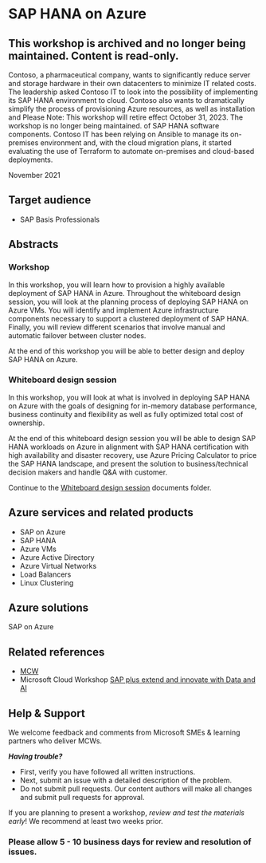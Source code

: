 # SAP HANA on Azure 
## This workshop is archived and no longer being maintained. Content is read-only.

Contoso, a pharmaceutical company, wants to significantly reduce server and storage hardware in their own datacenters to minimize IT related costs. The leadership asked Contoso IT to look into the possibility of implementing its SAP HANA environment to cloud. Contoso also wants to dramatically simplify the process of provisioning Azure resources, as well as installation and Please Note: This workshop will retire effect October 31, 2023. The workshop is no longer being maintained. of SAP HANA software components. Contoso IT has been relying on Ansible to manage its on-premises environment and, with the cloud migration plans, it started evaluating the use of Terraform to automate on-premises and cloud-based deployments.

November 2021

## Target audience

- SAP Basis Professionals

## Abstracts

### Workshop

In this workshop, you will learn how to provision a highly available deployment of SAP HANA in Azure. Throughout the whiteboard design session, you will look at the planning process of deploying SAP HANA on Azure VMs. You will identify and implement Azure infrastructure components necessary to support a clustered deployment of SAP HANA. Finally, you will review different scenarios that involve manual and automatic failover between cluster nodes.

At the end of this workshop you will be able to better design and deploy SAP HANA on Azure. 

### Whiteboard design session

In this workshop, you will look at what is involved in deploying SAP HANA on Azure with the goals of designing for in-memory database performance, business continuity and flexibility as well as fully optimized total cost of ownership. 

At the end of this whiteboard design session you will be able to design SAP HANA workloads on Azure in alignment with SAP HANA certification with high availability and disaster recovery, use Azure Pricing Calculator to price the SAP HANA landscape, and present the solution to business/technical decision makers and handle Q&A with customer. 

Continue to the [Whiteboard design session](https://github.com/microsoft/MCW-SAP-HANA-on-Azure/tree/master/Whiteboard%20design%20session) documents folder.

## Azure services and related products
- SAP on Azure
- SAP HANA
- Azure VMs
- Azure Active Directory
- Azure Virtual Networks
- Load Balancers
- Linux Clustering

## Azure solutions
SAP on Azure

## Related references
- [MCW](https://microsoftcloudworkshop.com)
- Microsoft Cloud Workshop [SAP plus extend and innovate with Data and AI](https://github.com/microsoft/MCW-SAP-plus-extend-and-innovate-with-Data-and-AI)

## Help & Support

We welcome feedback and comments from Microsoft SMEs & learning partners who deliver MCWs.  

***Having trouble?***
- First, verify you have followed all written instructions.
- Next, submit an issue with a detailed description of the problem.
- Do not submit pull requests. Our content authors will make all changes and submit pull requests for approval.  

If you are planning to present a workshop, *review and test the materials early*! We recommend at least two weeks prior.

### Please allow 5 - 10 business days for review and resolution of issues.
